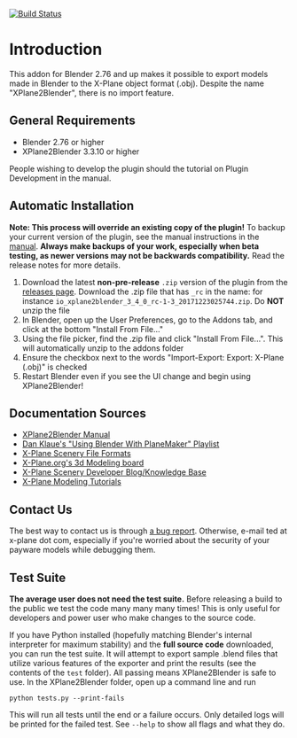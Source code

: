 [![Build Status](https://travis-ci.org/der-On/XPlane2Blender.svg?branch=v3-3)](https://travis-ci.org/der-On/XPlane2Blender)

# Introduction
This addon for Blender 2.76 and up makes it possible to export models made in Blender to the X-Plane object format (.obj). Despite the name "XPlane2Blender", there is no import feature.

## General Requirements
- Blender 2.76 or higher
- XPlane2Blender 3.3.10 or higher

People wishing to develop the plugin should the tutorial on Plugin Development in the manual.

## Automatic Installation
**Note: This process will override an existing copy of the plugin!** To backup your current version of the plugin, see the manual instructions in the [manual](https://der-on.gitbooks.io/xplane2blender-docs/content/v3.4/34_installation.html). **Always make backups of your work, especially when beta testing, as newer versions may not be backwards compatibility.** Read the release notes for more details.

1. Download the latest **non-pre-release** ``.zip`` version of the plugin from the [releases page](https://github.com/der-On/XPlane2Blender/releases). Download the .zip file that has ``_rc`` in the name: for instance ``io_xplane2blender_3_4_0_rc-1-3_20171223025744.zip``. Do **NOT** unzip the file
2. In Blender, open up the User Preferences, go to the Addons tab, and click at the bottom "Install From File..."
3. Using the file picker, find the .zip file and click "Install From File...". This will automatically unzip to the addons folder
4. Ensure the checkbox next to the words "Import-Export: Export: X-Plane (.obj)" is checked
5. Restart Blender even if you see the UI change and begin using XPlane2Blender!

## Documentation Sources
- [XPlane2Blender Manual](https://der-on.gitbooks.io/xplane2blender-docs/content/)
- [Dan Klaue's "Using Blender With PlaneMaker" Playlist](https://www.youtube.com/playlist?list=PLDB0F4B925CF9169C)
- [X-Plane Scenery File Formats](http://developer.x-plane.com/docs/specs/)
- [X-Plane.org's 3d Modeling board](https://forums.x-plane.org/index.php?/forums/forum/45-3d-modeling/)
- [X-Plane Scenery Developer Blog/Knowledge Base](http://developer.x-plane.com/)
- [X-Plane Modeling Tutorials](http://developer.x-plane.com/docs/modeling/)

## Contact Us
The best way to contact us is through [a bug report](https://github.com/der-On/XPlane2Blender/issues). Otherwise, e-mail ted at x-plane dot com, especially if you're worried about the security of your payware models while debugging them.

## Test Suite
**The average user does not need the test suite.** Before releasing a build to the public we test the code many many many times! This is only useful for developers and power user who make changes to the source code.

If you have Python installed (hopefully matching Blender's internal interpreter for maximum stability) and the **full source code** downloaded, you can run the test suite. It will attempt to export sample .blend files that utilize various features of the exporter and print the results (see the contents of the ``test`` folder). All passing means XPlane2Blender is safe to use. In the XPlane2Blender folder, open up a command line and run

``python tests.py --print-fails``

This will run all tests until the end or a failure occurs. Only detailed logs will be printed for the failed test. See ``--help`` to show all flags and what they do.
